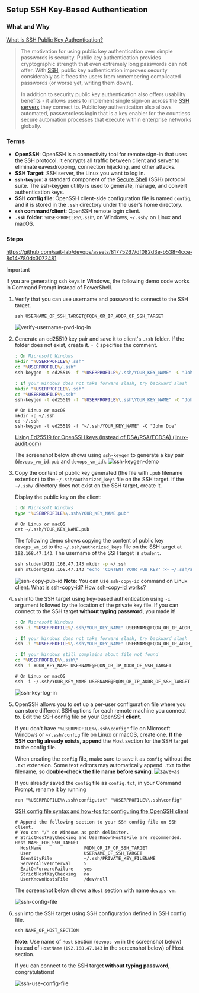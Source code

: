 ## Setup SSH Key-Based Authentication

### What and Why

[What is SSH Public Key Authentication?](https://www.ssh.com/academy/ssh/public-key-authentication)

>The motivation for using public key authentication over simple passwords is security. Public key authentication provides cryptographic strength that even extremely long passwords can not offer. With [SSH](https://www.ssh.com/ssh/), public key authentication improves security considerably as it frees the users from remembering complicated passwords (or worse yet, writing them down).
>
>In addition to security public key authentication also offers usability benefits - it allows users to implement single sign-on across the [SSH servers](https://www.ssh.com/ssh/server) they connect to. Public key authentication also allows automated, passwordless login that is a key enabler for the countless secure automation processes that execute within enterprise networks globally.

### Terms

- **OpenSSH**: OpenSSH is a connectivity tool for remote sign-in that uses the SSH protocol. It encrypts all traffic between client and server to eliminate eavesdropping, connection hijacking, and other attacks.
- **SSH Target**: SSH server, the Linux you want to log in.
- **`ssh-keygen`**: a standard component of the [Secure Shell](https://en.wikipedia.org/wiki/Secure_Shell) (SSH) protocol suite. The ssh-keygen utility is used to generate, manage, and convert authentication keys.
- **SSH config file**: OpenSSH client-side configuration file is named `config`, and it is stored in the `.ssh` directory under the user’s home directory.
- **`ssh` command/client**: OpenSSH remote login client.
- **`.ssh` folder**: `%USERPROFILE%\.ssh\` on Windows, `~/.ssh/` on Linux and macOS.

### Steps

https://github.com/sait-lab/devops/assets/81775267/df082d3e-b538-4cce-8c14-780dc3072481

> [!IMPORTANT]
> If you are generating ssh keys in Windows, the following demo code works in Command Prompt instead of PowerShell.


1. Verify that you can use username and password to connect to the SSH target.
   ```shell
   ssh USERNAME_OF_SSH_TARGET@FQDN_OR_IP_ADDR_OF_SSH_TARGET
   ```

   ![verify-username-pwd-log-in](./Setup%20SSH%20Key-Based%20Authentication.assets/verify-username-pwd-log-in.jpeg) 

2. Generate an ed25519 key pair and save it to client's `.ssh` folder. If the folder does not exist, create it. `- C` specifies the comment.

   ```cmd
   : On Microsoft Windows
   mkdir "%USERPROFILE%/.ssh"
   cd "%USERPROFILE%/.ssh"
   ssh-keygen -t ed25519 -f "%USERPROFILE%/.ssh/YOUR_KEY_NAME" -C "John Doe"
   
   : If your Windows does not take forward slash, try backward slash
   mkdir "%USERPROFILE%\.ssh"
   cd "%USERPROFILE%\.ssh"
   ssh-keygen -t ed25519 -f "%USERPROFILE%\.ssh\YOUR_KEY_NAME" -C "John Doe"
   ```

   ```shell
   # On Linux or macOS
   mkdir -p ~/.ssh
   cd ~/.ssh
   ssh-keygen -t ed25519 -f "~/.ssh/YOUR_KEY_NAME" -C "John Doe"
   ```

   [Using Ed25519 for OpenSSH keys (instead of DSA/RSA/ECDSA) (linux-audit.com)](https://linux-audit.com/using-ed25519-openssh-keys-instead-of-dsa-rsa-ecdsa/)

   The screenshot below shows using `ssh-keygen` to generate a key pair (`devops_vm_id.pub` and `devops_vm_id`).
   ![ssh-keygen-demo](./Setup%20SSH%20Key-Based%20Authentication.assets/ssh-keygen-demo.jpeg) 

3. Copy the content of public key generated (the file with `.pub` filename extention) to the `~/.ssh/authorized_keys` file on the SSH target. If the `~/.ssh/` directory does not exist on the SSH target, create it.

   Display the public key on the client:

   ```cmd
   : On Microsoft Windows
   type "%USERPROFILE%\.ssh\YOUR_KEY_NAME.pub"
   ```

   ```shell
   # On Linux or macOS
   cat ~/.ssh/YOUR_KEY_NAME.pub
   ```

   The following demo shows copying the content of public key `devops_vm_id` to the `~/.ssh/authorized_keys` file on the SSH target at `192.168.47.143`. The username of the SSH target is `student`.
   ```cmd
   ssh student@192.168.47.143 mkdir -p ~/.ssh
   ssh student@192.168.47.143 "echo 'CONTENT_YOUR_PUB_KEY' >> ~/.ssh/authorized_keys"
   ```

   ![ssh-copy-pub-id](./Setup%20SSH%20Key-Based%20Authentication.assets/ssh-copy-pub-id.jpeg) 
   **Note**: You can use `ssh-copy-id` command on Linux client. [What is ssh-copy-id? How ssh-copy-id works?](https://www.ssh.com/academy/ssh/copy-id)

4. `ssh` into the SSH target using key-based authentication using `-i` argument followed by the location of the private key file. If you can connect to the SSH target **without typing password**, you made it!

   ```cmd
   : On Microsoft Windows
   ssh -i "%USERPROFILE%/.ssh/YOUR_KEY_NAME" USERNAME@FQDN_OR_IP_ADDR_OF_SSH_TARGET
   
   : If your Windows does not take forward slash, try backward slash
   ssh -i "%USERPROFILE%\.ssh\YOUR_KEY_NAME" USERNAME@FQDN_OR_IP_ADDR_OF_SSH_TARGET
   
   : If your Windows still complains about file not found
   cd "%USERPROFILE%\.ssh\"
   ssh -i YOUR_KEY_NAME USERNAME@FQDN_OR_IP_ADDR_OF_SSH_TARGET
   ```

   ```shell
   # On Linux or macOS
   ssh -i ~/.ssh/YOUR_KEY_NAME USERNAME@FQDN_OR_IP_ADDR_OF_SSH_TARGET
   ```

   ![ssh-key-log-in](./Setup%20SSH%20Key-Based%20Authentication.assets/ssh-key-log-in.jpeg) 

5. OpenSSH allows you to set up a per-user configuration file where you can store different SSH options for each remote machine you connect to. Edit the SSH config file on your OpenSSH **client**.
   
   If you don't have `"%USERPROFILE%\.ssh\config"` file on Microsoft Windows or `~/.ssh/config` file on Linux or macOS, create one. **If the SSH config already exists, append** the Host section for the SSH target to the config file.

   When creating the `config` file, make sure to save it as `config` without the `.txt` extension. Some text editors may automatically append `.txt` to the filename, so **double-check the file name before saving**.
   ![save-as](./Setup%20SSH%20Key-Based%20Authentication.assets/save-as.webp)
   
   If you already saved the `config` file as `config.txt`, in your Command Prompt, rename it by running 
   
   ```shell
   ren "%USERPROFILE%\.ssh\config.txt" "%USERPROFILE%\.ssh\config"
   ```
   
   [SSH config file syntax and how-tos for configuring the OpenSSH client](https://www.ssh.com/academy/ssh/config)
   
   ```
   # Append the following section to your SSH config file on SSH client.
   # You can "/" on Windows as path delimiter.
   # StrictHostKeyChecking and UserKnownHostsFile are recommended.
   Host NAME_FOR_SSH_TARGET
     HostName                FQDN_OR_IP_OF_SSH_TARGET
     User                    USERNAME_OF_SSH_TARGET
     IdentityFile            ~/.ssh/PRIVATE_KEY_FILENAME
     ServerAliveInterval     5
     ExitOnForwardFailure    yes
     StrictHostKeyChecking   no
     UserKnownHostsFile      /dev/null
   ```
   
   The screenshot below shows a `Host` section with name `devops-vm`.
   
   ![ssh-config-file](./Setup%20SSH%20Key-Based%20Authentication.assets/ssh-config-file.png)  
   
6. `ssh` into the SSH target using SSH configuration defined in SSH config file.

   ```shell
   ssh NAME_OF_HOST_SECTION
   ```

   **Note**: Use name of `Host` section (`devops-vm` in the screenshot below) instead of `HostName` (`192.168.47.143` in the screenshot below) of Host section.

   If you can connect to the SSH target **without typing password**, congratulations!

   ![ssh-use-config-file](./Setup%20SSH%20Key-Based%20Authentication.assets/ssh-use-config-file.jpeg) 
   
   
